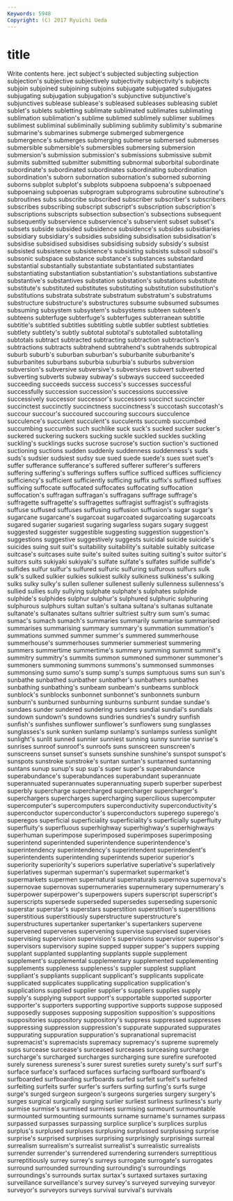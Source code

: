 ```yaml
---
Keywords: 5948 
Copyright: (C) 2017 Ryuichi Ueda
---
```


# title

Write contents here.
ject subject's subjected subjecting subjection subjection's subjective
subjectively subjectivity subjectivity's subjects subjoin subjoined subjoining subjoins subjugate subjugated
subjugates subjugating subjugation subjugation's subjunctive subjunctive's subjunctives sublease sublease's subleased
subleases subleasing sublet sublet's sublets subletting sublimate sublimated sublimates sublimating
sublimation sublimation's sublime sublimed sublimely sublimer sublimes sublimest subliminal subliminally
subliming sublimity sublimity's submarine submarine's submarines submerge submerged submergence submergence's
submerges submerging submerse submersed submerses submersible submersible's submersibles submersing submersion
submersion's submission submission's submissions submissive submit submits submitted submitter submitting
subnormal suborbital subordinate subordinate's subordinated subordinates subordinating subordination subordination's suborn
subornation subornation's suborned suborning suborns subplot subplot's subplots subpoena subpoena's
subpoenaed subpoenaing subpoenas subprogram subprograms subroutine subroutine's subroutines subs subscribe
subscribed subscriber subscriber's subscribers subscribes subscribing subscript subscript's subscription subscription's
subscriptions subscripts subsection subsection's subsections subsequent subsequently subservience subservience's subservient
subset subset's subsets subside subsided subsidence subsidence's subsides subsidiaries subsidiary
subsidiary's subsidies subsiding subsidisation subsidisation's subsidise subsidised subsidises subsidising subsidy
subsidy's subsist subsisted subsistence subsistence's subsisting subsists subsoil subsoil's subsonic
subspace substance substance's substances substandard substantial substantially substantiate substantiated substantiates
substantiating substantiation substantiation's substantiations substantive substantive's substantives substation substation's substations
substitute substitute's substituted substitutes substituting substitution substitution's substitutions substrata substrate
substratum substratum's substratums substructure substructure's substructures subsume subsumed subsumes subsuming
subsystem subsystem's subsystems subteen subteen's subteens subterfuge subterfuge's subterfuges subterranean
subtitle subtitle's subtitled subtitles subtitling subtle subtler subtlest subtleties subtlety
subtlety's subtly subtotal subtotal's subtotalled subtotalling subtotals subtract subtracted subtracting
subtraction subtraction's subtractions subtracts subtrahend subtrahend's subtrahends subtropical suburb suburb's
suburban suburban's suburbanite suburbanite's suburbanites suburbans suburbia suburbia's suburbs subversion
subversion's subversive subversive's subversives subvert subverted subverting subverts subway subway's
subways succeed succeeded succeeding succeeds success success's successes successful successfully
succession succession's successions successive successively successor successor's successors succinct succincter
succinctest succinctly succinctness succinctness's succotash succotash's succour succour's succoured succouring
succours succulence succulence's succulent succulent's succulents succumb succumbed succumbing succumbs
such suchlike suck suck's sucked sucker sucker's suckered suckering suckers
sucking suckle suckled suckles suckling suckling's sucklings sucks sucrose sucrose's
suction suction's suctioned suctioning suctions sudden suddenly suddenness suddenness's suds
suds's sudsier sudsiest sudsy sue sued suede suede's sues suet
suet's suffer sufferance sufferance's suffered sufferer sufferer's sufferers suffering suffering's
sufferings suffers suffice sufficed suffices sufficiency sufficiency's sufficient sufficiently sufficing
suffix suffix's suffixed suffixes suffixing suffocate suffocated suffocates suffocating suffocation
suffocation's suffragan suffragan's suffragans suffrage suffrage's suffragette suffragette's suffragettes suffragist
suffragist's suffragists suffuse suffused suffuses suffusing suffusion suffusion's sugar sugar's
sugarcane sugarcane's sugarcoat sugarcoated sugarcoating sugarcoats sugared sugarier sugariest sugaring
sugarless sugars sugary suggest suggested suggester suggestible suggesting suggestion suggestion's
suggestions suggestive suggestively suggests suicidal suicide suicide's suicides suing suit
suit's suitability suitability's suitable suitably suitcase suitcase's suitcases suite suite's
suited suites suiting suiting's suitor suitor's suitors suits sukiyaki sukiyaki's
sulfate sulfate's sulfates sulfide sulfide's sulfides sulfur sulfur's sulfured sulfuric
sulfuring sulfurous sulfurs sulk sulk's sulked sulkier sulkies sulkiest sulkily
sulkiness sulkiness's sulking sulks sulky sulky's sullen sullener sullenest sullenly
sullenness sullenness's sullied sullies sully sullying sulphate sulphate's sulphates sulphide
sulphide's sulphides sulphur sulphur's sulphured sulphuric sulphuring sulphurous sulphurs sultan
sultan's sultana sultana's sultanas sultanate sultanate's sultanates sultans sultrier sultriest
sultry sum sum's sumac sumac's sumach sumach's summaries summarily summarise
summarised summarises summarising summary summary's summation summation's summations summed summer
summer's summered summerhouse summerhouse's summerhouses summerier summeriest summering summers summertime
summertime's summery summing summit summit's summitry summitry's summits summon summoned
summoner summoner's summoners summoning summons summons's summonsed summonses summonsing sumo
sumo's sump sump's sumps sumptuous sums sun sun's sunbathe sunbathed
sunbather sunbather's sunbathers sunbathes sunbathing sunbathing's sunbeam sunbeam's sunbeams sunblock
sunblock's sunblocks sunbonnet sunbonnet's sunbonnets sunburn sunburn's sunburned sunburning sunburns
sunburnt sundae sundae's sundaes sunder sundered sundering sunders sundial sundial's
sundials sundown sundown's sundowns sundries sundries's sundry sunfish sunfish's sunfishes
sunflower sunflower's sunflowers sung sunglasses sunglasses's sunk sunken sunlamp sunlamp's
sunlamps sunless sunlight sunlight's sunlit sunned sunnier sunniest sunning sunny
sunrise sunrise's sunrises sunroof sunroof's sunroofs suns sunscreen sunscreen's sunscreens
sunset sunset's sunsets sunshine sunshine's sunspot sunspot's sunspots sunstroke sunstroke's
suntan suntan's suntanned suntanning suntans sunup sunup's sup sup's super
super's superabundance superabundance's superabundances superabundant superannuate superannuated superannuates superannuating superb
superber superbest superbly supercharge supercharged supercharger supercharger's superchargers supercharges supercharging
supercilious supercomputer supercomputer's supercomputers superconductivity superconductivity's superconductor superconductor's superconductors superego
superego's superegos superficial superficiality superficiality's superficially superfluity superfluity's superfluous superhighway
superhighway's superhighways superhuman superimpose superimposed superimposes superimposing superintend superintended superintendence
superintendence's superintendency superintendency's superintendent superintendent's superintendents superintending superintends superior superior's
superiority superiority's superiors superlative superlative's superlatively superlatives superman superman's supermarket
supermarket's supermarkets supermen supernatural supernaturals supernova supernova's supernovae supernovas supernumeraries
supernumerary supernumerary's superpower superpower's superpowers supers superscript superscript's superscripts supersede
superseded supersedes superseding supersonic superstar superstar's superstars superstition superstition's superstitions
superstitious superstitiously superstructure superstructure's superstructures supertanker supertanker's supertankers supervene supervened
supervenes supervening supervise supervised supervises supervising supervision supervision's supervisions supervisor
supervisor's supervisors supervisory supine supped supper supper's suppers supping supplant
supplanted supplanting supplants supple supplement supplement's supplemental supplementary supplemented supplementing
supplements suppleness suppleness's suppler supplest suppliant suppliant's suppliants supplicant supplicant's
supplicants supplicate supplicated supplicates supplicating supplication supplication's supplications supplied supplier
supplier's suppliers supplies supply supply's supplying support support's supportable supported
supporter supporter's supporters supporting supportive supports suppose supposed supposedly supposes
supposing supposition supposition's suppositions suppositories suppository suppository's suppress suppressed suppresses
suppressing suppression suppression's suppurate suppurated suppurates suppurating suppuration suppuration's supranational
supremacist supremacist's supremacists supremacy supremacy's supreme supremely sups surcease surcease's
surceased surceases surceasing surcharge surcharge's surcharged surcharges surcharging sure surefire
surefooted surely sureness sureness's surer surest sureties surety surety's surf
surf's surface surface's surfaced surfaces surfacing surfboard surfboard's surfboarded surfboarding
surfboards surfed surfeit surfeit's surfeited surfeiting surfeits surfer surfer's surfers
surfing surfing's surfs surge surge's surged surgeon surgeon's surgeons surgeries
surgery surgery's surges surgical surgically surging surlier surliest surliness surliness's
surly surmise surmise's surmised surmises surmising surmount surmountable surmounted surmounting
surmounts surname surname's surnames surpass surpassed surpasses surpassing surplice surplice's
surplices surplus surplus's surplused surpluses surplusing surplussed surplussing surprise surprise's
surprised surprises surprising surprisingly surprisings surreal surrealism surrealism's surrealist surrealist's
surrealistic surrealists surrender surrender's surrendered surrendering surrenders surreptitious surreptitiously surrey
surrey's surreys surrogate surrogate's surrogates surround surrounded surrounding surrounding's surroundings
surroundings's surrounds surtax surtax's surtaxed surtaxes surtaxing surveillance surveillance's survey
survey's surveyed surveying surveyor surveyor's surveyors surveys survival survival's survivals
